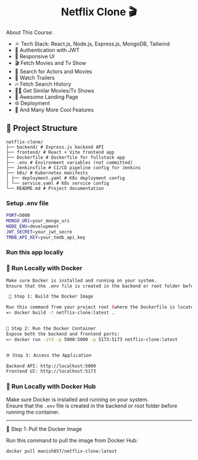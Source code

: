<h1 align="center">Netflix Clone 🎬</h1>

About This Course:

-   ⚛️ Tech Stack: React.js, Node.js, Express.js, MongoDB, Tailwind
-   🔐 Authentication with JWT
-   📱 Responsive UI
-   🎬 Fetch Movies and Tv Show
-   🔎 Search for Actors and Movies
-   🎥 Watch Trailers
-   🔥 Fetch Search History
-   🐱‍👤 Get Similar Movies/Tv Shows
-   💙 Awesome Landing Page
-   🌐 Deployment
-   🚀 And Many More Cool Features


## 📁 Project Structure

```
netflix-clone/
├── backend/ # Express.js backend API
├── frontend/ # React + Vite frontend app
├── Dockerfile # Dockerfile for fullstack app
├── .env # Environment variables (not committed)
├── Jenkinsfile # CI/CD pipeline config for Jenkins
├── k8s/ # Kubernetes manifests
│ ├── deployment.yaml # K8s deployment config
│ └── service.yaml # K8s service config
└── README.md # Project documentation
```


### Setup .env file

```bash
PORT=5000
MONGO_URI=your_mongo_uri
NODE_ENV=development
JWT_SECRET=your_jwt_secre
TMDB_API_KEY=your_tmdb_api_key
```

### Run this app locally



### 🧪 Run Locally with Docker

``` bash
Make sure Docker is installed and running on your system.
Ensure that the .env file is created in the backend or root folder before building the image:

 🐳 Step 1: Build the Docker Image

Run this command from your project root (where the Dockerfile is located):
=> docker build -t netflix-clone:latest .


🚀 Step 2: Run the Docker Container
Expose both the backend and frontend ports:
=> docker run -itd -p 5000:5000 -p 5173:5173 netflix-clone:latest


🌐 Step 3: Access the Application

Backend API: http://localhost:5000
Frontend UI: http://localhost:5173
```



### 🧪 Run Locally with Docker Hub

Make sure Docker is installed and running on your system.  
Ensure that the `.env` file is created in the backend or root folder before running the container.

---

🐳 Step 1: Pull the Docker Image

Run this command to pull the image from Docker Hub:

```bash
docker pull manish857/netflix-clone:latest

